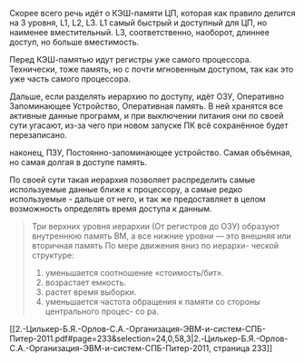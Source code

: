 Скорее всего речь идёт о КЭШ-памяти ЦП, которая как правило делится на 3 уровня, L1, L2, L3. L1 самый быстрый и доступный для ЦП, но наименее вместительный. L3, соответственно, наоборот, длиннее доступ, но больше вместимость.

Перед КЭШ-памятью идут регистры уже самого процессора. Технически, тоже память, но с почти мгновенным доступом, так как это уже часть самого процессора.

Дальше, если разделять иерархию по доступу, идёт ОЗУ, Оперативно Запоминающее Устройство, Оперативная память. В ней хранятся все активные данные программ, и при выключении питания они по своей сути угасают, из-за чего при новом запуске ПК всё сохранённое будет перезаписано.

наконец, ПЗУ, Постоянно-запоминающее устройство. Самая объёмная, но самая долгая в доступе память.

По своей сути такая иерархия позволяет распределить самые используемые данные ближе к процессору, а самые редко используемые - дальше от него, и так же предоставляет в целом возможность определять время доступа к данным.

> Три верхних уровня иерархии (От регистров до ОЗУ) образуют внутреннюю память ВМ, а все нижние уровни — это внешняя или вторичная память По мере движения вниз по иерархи- ческой структуре:
> 1) уменьшается соотношение «стоимость/бит».
> 2) возрастает емкость.
> 3) растет время выборки.
> 4) уменьшается частота обращения к памяти со стороны центрального процес- со ра.

[[2.-Цилькер-Б.Я.-Орлов-С.А.-Организация-ЭВМ-и-систем-СПБ-Питер-2011.pdf#page=233&selection=24,0,58,3|2.-Цилькер-Б.Я.-Орлов-С.А.-Организация-ЭВМ-и-систем-СПБ-Питер-2011, страница 233]]